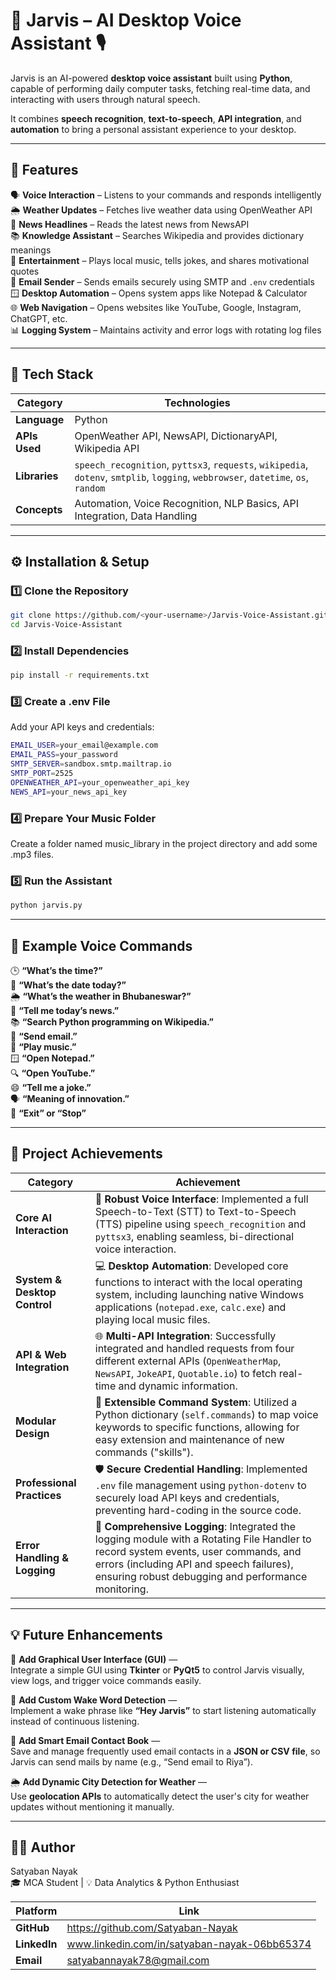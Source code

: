 # 🤖 Jarvis – AI Desktop Voice Assistant 🎙️  

Jarvis is an AI-powered **desktop voice assistant** built using **Python**, capable of performing daily computer tasks, fetching real-time data, and interacting with users through natural speech.  

It combines **speech recognition**, **text-to-speech**, **API integration**, and **automation** to bring a personal assistant experience to your desktop.  

---

## 🚀 Features  

🗣️ **Voice Interaction** – Listens to your commands and responds intelligently  
🌦️ **Weather Updates** – Fetches live weather data using OpenWeather API  
📰 **News Headlines** – Reads the latest news from NewsAPI  
📚 **Knowledge Assistant** – Searches Wikipedia and provides dictionary meanings  
🎵 **Entertainment** – Plays local music, tells jokes, and shares motivational quotes  
📧 **Email Sender** – Sends emails securely using SMTP and `.env` credentials  
🪟 **Desktop Automation** – Opens system apps like Notepad & Calculator  
🌐 **Web Navigation** – Opens websites like YouTube, Google, Instagram, ChatGPT, etc.  
📊 **Logging System** – Maintains activity and error logs with rotating log files  

---

## 🧠 Tech Stack  

| Category | Technologies |
|-----------|--------------|
| **Language** | Python |
| **APIs Used** | OpenWeather API, NewsAPI, DictionaryAPI, Wikipedia API |
| **Libraries** | `speech_recognition`, `pyttsx3`, `requests`, `wikipedia`, `dotenv`, `smtplib`, `logging`, `webbrowser`, `datetime`, `os`, `random` |
| **Concepts** | Automation, Voice Recognition, NLP Basics, API Integration, Data Handling |

---

## ⚙️ Installation & Setup  

### 1️⃣ Clone the Repository 
```bash
git clone https://github.com/<your-username>/Jarvis-Voice-Assistant.git
cd Jarvis-Voice-Assistant
```
### 2️⃣ Install Dependencies
```bash
pip install -r requirements.txt
```
### 3️⃣ Create a .env File
Add your API keys and credentials:
```bash
EMAIL_USER=your_email@example.com  
EMAIL_PASS=your_password  
SMTP_SERVER=sandbox.smtp.mailtrap.io  
SMTP_PORT=2525  
OPENWEATHER_API=your_openweather_api_key  
NEWS_API=your_news_api_key  
```
### 4️⃣ Prepare Your Music Folder
Create a folder named music_library in the project directory and add some .mp3 files.

### 5️⃣ Run the Assistant
```bash
python jarvis.py
```
---

## 🎯 Example Voice Commands

🕒 **“What’s the time?”**  
📅 **“What’s the date today?”**  
🌦️ **“What’s the weather in Bhubaneswar?”**  
📰 **“Tell me today’s news.”**  
📚 **“Search Python programming on Wikipedia.”**  
📧 **“Send email.”**  
🎵 **“Play music.”**  
🪟 **“Open Notepad.”**  
🔍 **“Open YouTube.”**  
😄 **“Tell me a joke.”**  
🗣️ **“Meaning of innovation.”**  
🛑 **“Exit” or “Stop”**  

---

## 🧠 Project Achievements

| Category | Achievement |
|----------|-------------|
|**Core AI Interaction**|🎤 **Robust Voice Interface**: Implemented a full Speech-to-Text (STT) to Text-to-Speech (TTS) pipeline using `speech_recognition` and `pyttsx3`, enabling seamless, bi-directional voice interaction.|
|**System & Desktop Control**|💻 **Desktop Automation**: Developed core functions to interact with the local operating system, including launching native Windows applications (`notepad.exe`, `calc.exe`) and playing local music files.|
|**API & Web Integration**|🌐 **Multi-API Integration**: Successfully integrated and handled requests from four different external APIs (`OpenWeatherMap`, `NewsAPI`, `JokeAPI`, `Quotable.io`) to fetch real-time and dynamic information.|
|**Modular Design**|🧩 **Extensible Command System**: Utilized a Python dictionary (`self.commands`) to map voice keywords to specific functions, allowing for easy extension and maintenance of new commands ("skills").|
|**Professional Practices**|🛡️ **Secure Credential Handling**: Implemented `.env` file management using `python-dotenv` to securely load API keys and credentials, preventing hard-coding in the source code.|
|**Error Handling & Logging**|📝 **Comprehensive Logging**: Integrated the logging module with a Rotating File Handler to record system events, user commands, and errors (including API and speech failures), ensuring robust debugging and performance monitoring.|


---

## 💡 Future Enhancements

🚀 **Add Graphical User Interface (GUI)** —  
Integrate a simple GUI using **Tkinter** or **PyQt5** to control Jarvis visually, view logs, and trigger voice commands easily. 

🎤 **Add Custom Wake Word Detection** —   
Implement a wake phrase like **“Hey Jarvis”** to start listening automatically instead of continuous listening. 

💌 **Add Smart Email Contact Book** —  
Save and manage frequently used email contacts in a **JSON or CSV file**, so Jarvis can send mails by name (e.g., “Send email to Riya”). 

🌦️ **Add Dynamic City Detection for Weather** —  
Use **geolocation APIs** to automatically detect the user's city for weather updates without mentioning it manually.

---

## 🧑‍💻 Author

Satyaban Nayak  
🎓 MCA Student | 💡 Data Analytics & Python Enthusiast  

| Platform | Link |
| --- | --- |
| **GitHub** | https://github.com/Satyaban-Nayak |
| **LinkedIn** | www.linkedin.com/in/satyaban-nayak-06bb65374 |
| **Email** | satyabannayak78@gmail.com |




 


